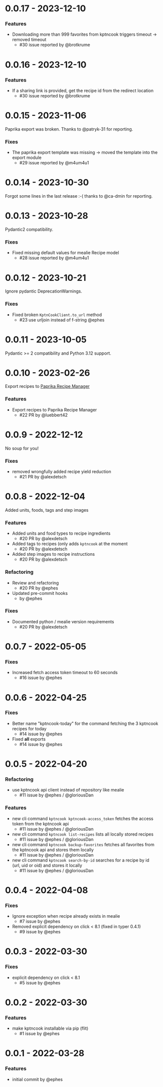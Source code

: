 0.0.17 - 2023-12-10
===================

### Features
- Downloading more than 999 favorites from kptncook triggers timeout -> removed timeout
    - #30 issue reported by @brotkrume

0.0.16 - 2023-12-10
===================

### Features
- If a sharing link is provided, get the recipe id from the redirect location
    - #30 issue reported by @brotkrume

0.0.15 - 2023-11-06
===================

Paprika export was broken. Thanks to @patryk-31 for reporting.

### Fixes
- The paprika export template was missing -> moved the template into the export module
    - #29 issue reported by @m4um4u1

0.0.14 - 2023-10-30
===================

Forgot some lines in the last release :-( thanks to @ca-dmin for reporting.

0.0.13 - 2023-10-28
===================

Pydantic2 compatibility.

### Fixes
- Fixed missing default values for mealie Recipe model
    - #28 issue reported by @m4um4u1

0.0.12 - 2023-10-21
===================
Ignore pydantic DeprecationWarnings.

### Fixes
- Fixed broken `KptnCookClient.to_url` method
    - #23 use urljoin instead of f-string @ephes

0.0.11 - 2023-10-05
===================
Pydantic >= 2 compatibility and Python 3.12 support.

0.0.10 - 2023-02-26
===================
Export recipes to [Paprika Recipe Manager](https://www.paprikaapp.com/)

### Features
- Export recipes to Paprika Recipe Manager
    - #22 PR by @luebbert42

0.0.9 - 2022-12-12
==================
No soup for you!

### Fixes
- removed wrongfully added recipe yield reduction
    - #21  PR by @alexdetsch


0.0.8 - 2022-12-04
==================
Added units, foods, tags and step images

### Features
- Added units and food types  to recipe ingredients
    - #20  PR by @alexdetsch
- Added tags to recipes (only adds `kptncook` at the moment
   - #20 PR by @alexdetsch
- Added step images to recipe instructions
   - #20 PR by @alexdetsch

### Refactoring
- Review and refactoring
   - #20  PR by @ephes
- Updated pre-commit hooks
   - by @ephes

### Fixes
- Documented python / mealie version requirements
    - #20 PR by @alexdetsch


0.0.7 - 2022-05-05
==================
### Fixes
 - Increased fetch access token timeout to 60 seconds
    - #16 issue by @ephes

0.0.6 - 2022-04-25
==================
### Fixes
 - Better name "kptncook-today" for the command fetching the 3 kptncook recipes for today
    - #14 issue by @ephes
 - Fixed __all__ exports
    - #14 issue by @ephes

0.0.5 - 2022-04-20
==================
### Refactoring
 - use kptncook api client instead of repository like mealie
    - #11 issue by @ephes / @gloriousDan
### Features
 - new cli command `kptncook kptncook-access_token` fetches the access token from the kptncook api
    - #11 issue by @ephes / @gloriousDan
 - new cli command `kptncook list-recipes` lists all locally stored recipes
    - #11 issue by @ephes / @gloriousDan
 - new cli command `kptncook backup-favorites` fetches all favorites from the kptncook api and stores them locally
    - #11 issue by @ephes / @gloriousDan
 - new cli command `kptncook search-by-id` searches for a recipe by id (url, uid or oid) and stores it locally
    - #11 issue by @ephes / @gloriousDan

0.0.4 - 2022-04-08
==================
### Fixes
 - Ignore exception when recipe already exists in mealie
    - #7 issue by @ephes
 - Removed explicit dependency on click < 8.1 (fixed in typer 0.4.1)
    - #9 issue by @ephes

0.0.3 - 2022-03-30
==================
### Fixes
 - explicit dependency on click < 8.1
    - #5 issue by @ephes

0.0.2 - 2022-03-30
==================

### Features
 - make kptncook installable via pip (flit)
    - #1 issue by @ephes

0.0.1 - 2022-03-28
==================

### Features
 - initial commit by @ephes
